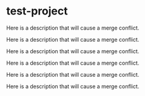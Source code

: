 # test-project

Here is a description that will cause a merge conflict.

Here is a description that will cause a merge conflict.

Here is a description that will cause a merge conflict.

Here is a description that will cause a merge conflict.

Here is a description that will cause a merge conflict.

Here is a description that will cause a merge conflict.
